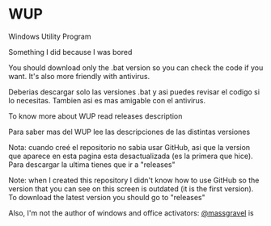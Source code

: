 # WUP
Windows Utility Program

Something I did because I was bored


You should download only the .bat version so you can check the code if you want. It's also more friendly with antivirus.

Deberias descargar solo las versiones .bat y asi puedes revisar el codigo si lo necesitas. Tambien asi es mas amigable con el antivirus.



To know more about WUP read releases description

Para saber mas del WUP lee las descripciones de las distintas versiones



Nota: cuando creé el repositorio no sabia usar GitHub, asi que la version que aparece en esta pagina esta desactualizada (es la primera que hice). Para descargar la ultima tienes que ir a "releases"

Note: when I created this repository I didn't know how to use GitHub so the version that you can see on this screen is outdated (it is the first version). To download the latest version you should go to "releases"





Also, I'm not the author of windows and office activators: [@massgravel]( https://github.com/massgravel/Microsoft-Activation-Scripts ) is
